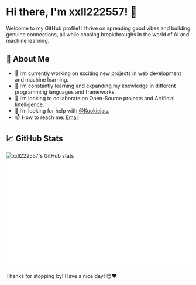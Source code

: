 # Hi there, I'm xxll222557! 👋

Welcome to my GitHub profile! I thrive on spreading good vibes and building genuine connections, all while chasing breakthroughs in the world of AI and machine learning.

## 🚀 About Me

- 🔭 I’m currently working on exciting new projects in web development and machine learning.
- 🌱 I’m constantly learning and expanding my knowledge in different programming languages and frameworks.
- 👯 I’m looking to collaborate on Open-Source projects and Artificial Intelligence.
- 🤔 I’m looking for help with [@Kookiejarz](https://github.com/Kookiejarz)
- 📫 How to reach me: [Email](xxll222557@qq.com)


## 📈 GitHub Stats

![xxll222557's GitHub stats](https://github-readme-stats.vercel.app/api?username=xxll222557&show_icons=true&theme=react)
![](https://raw.githubusercontent.com/xxll222557/github-stats/master/generated/languages.svg#gh-dark-mode-only)

Thanks for stopping by! Have a nice day! 😊❤️

